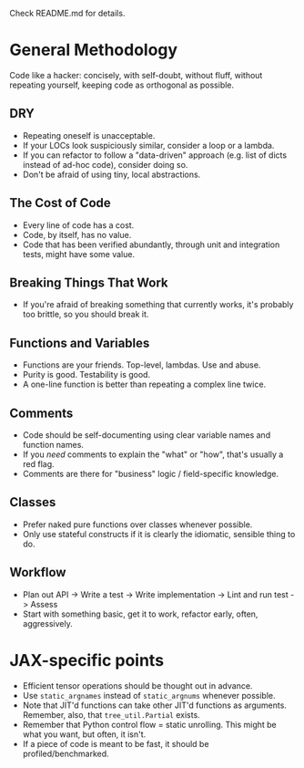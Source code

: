 Check README.md for details.

# General Methodology

Code like a hacker: concisely, with self-doubt, without fluff, without repeating yourself, keeping code as orthogonal as possible.

## DRY
- Repeating oneself is unacceptable.
- If your LOCs look suspiciously similar, consider a loop or a lambda.
- If you can refactor to follow a "data-driven" approach (e.g. list of dicts instead of ad-hoc code), consider doing so.
- Don't be afraid of using tiny, local abstractions.

## The Cost of Code
- Every line of code has a cost.
- Code, by itself, has no value.
- Code that has been verified abundantly, through unit and integration tests, might have some value.

## Breaking Things That Work
- If you're afraid of breaking something that currently works, it's probably too brittle, so you should break it.

## Functions and Variables
- Functions are your friends. Top-level, lambdas. Use and abuse.
- Purity is good. Testability is good.
- A one-line function is better than repeating a complex line twice.

## Comments
- Code should be self-documenting using clear variable names and function names.
- If you *need* comments to explain the "what" or "how", that's usually a red flag.
- Comments are there for "business" logic / field-specific knowledge.

## Classes
- Prefer naked pure functions over classes whenever possible.
- Only use stateful constructs if it is clearly the idiomatic, sensible thing to do.

## Workflow
- Plan out API -> Write a test -> Write implementation -> Lint and run test -> Assess
- Start with something basic, get it to work, refactor early, often, aggressively.

# JAX-specific points

- Efficient tensor operations should be thought out in advance.
- Use `static_argnames` instead of `static_argnums` whenever possible.
- Note that JIT'd functions can take other JIT'd functions as arguments. Remember, also, that `tree_util.Partial` exists.
- Remember that Python control flow = static unrolling. This might be what you want, but often, it isn't.
- If a piece of code is meant to be fast, it should be profiled/benchmarked.
